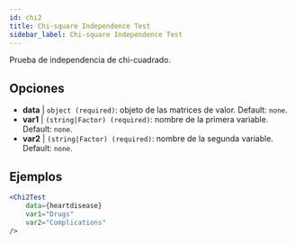 ```yaml
---
id: chi2
title: Chi-square Independence Test
sidebar_label: Chi-square Independence Test
---
```


Prueba de independencia de chi-cuadrado.

## Opciones

* __data__ | `object (required)`: objeto de las matrices de valor. Default: `none`.
* __var1__ | `(string|Factor) (required)`: nombre de la primera variable. Default: `none`.
* __var2__ | `(string|Factor) (required)`: nombre de la segunda variable. Default: `none`.


## Ejemplos

```jsx live
<Chi2Test
    data={heartdisease} 
    var1="Drugs"
    var2="Complications"
/>
```

